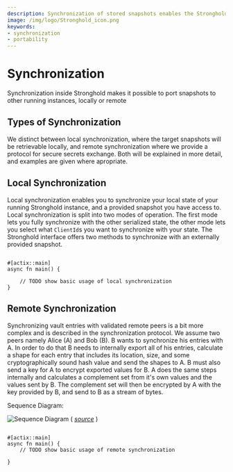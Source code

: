 ```yaml
---
description: Synchronization of stored snapshots enables the Stronghold system to become portable
image: /img/logo/Stronghold_icon.png
keywords:
- synchronization
- portability
---
```

# Synchronization

Synchronization inside Stronghold makes it possible to port snapshots to other running instances, locally or remote

## Types of Synchronization

We distinct between local synchronization, where the target snapshots will be retrievable locally, and remote synchronization where we provide a protocol for secure secrets exchange. Both will be explained in more detail, and examples are given where apropriate. 

## Local Synchronization

Local synchronization enables you to synchronize your local state of your running Stronghold instance, and a provided snapshot you have access to. Local synchronization is split into two modes of operation. The first mode lets you fully synchronize with the other serialized state, the other mode lets you select what `ClientId`s you want to synchronize with your state. The Stronghold interface offers two methods to synchronize with an externally provided snapshot.


```lang: rust

#[actix::main]
async fn main() {

    // TODO show basic usage of local synchronization
}

```

## Remote Synchronization

Synchronizing vault entries with validated remote peers is a bit more complex and is described in the synchronization protocol. We assume two peers namely Alice (A) and Bob (B). B wants to synchronize his entries with A. In order to do that B needs to internally export all of his entries, calculate a shape for each entry that includes its location, size, and some cryptographically sound hash value and send the shapes to A. B must also send a key for A to encrypt exported values for B. 
A does the same steps internally and calculates a complement set from it's own values and the values sent by B. The complement set will then be encrypted by A with the key provided by B, and send to B as a stream of bytes. 


Sequence Diagram:

![Sequence Diagram](https://www.plantuml.com/plantuml/png/dP2nRiCm34JtVCMD3P3-G8SYyTwF86Iw4YgB0acZJR--X8KW6J9rldl7EvxDINrRws72wpicl85_kgY3QWKtry9srnBLj5LoXcNgZ4KKJ2dlpYjUhFpo2LKIUP5sGYRBnu5V0ZTkyo0DiZoI50AtfDVkFEEB8mipBwLnG6bJHbTnIL9nF5n6tjEgG_jtrITuahLNNWE3iG_7j8_HGZLI7Xot6lWkdc-38ZuMxHl71uhVF_h1-icmHjso-E1Yh-xdd9mFvq2sjVu1)
( [_source_][1] )


```lang:rust

#[actix::main]
async fn main() {
    // TODO show basic usage of remote synchronization

}

```

[1]: https://www.plantuml.com/plantuml/png/dP2nRiCm34JtVCMD3P3-G8SYyTwF86Iw4YgB0acZJR--X8KW6J9rldl7EvxDINrRws72wpicl85_kgY3QWKtry9srnBLj5LoXcNgZ4KKJ2dlpYjUhFpo2LKIUP5sGYRBnu5V0ZTkyo0DiZoI50AtfDVkFEEB8mipBwLnG6bJHbTnIL9nF5n6tjEgG_jtrITuahLNNWE3iG_7j8_HGZLI7Xot6lWkdc-38ZuMxHl71uhVF_h1-icmHjso-E1Yh-xdd9mFvq2sjVu1

